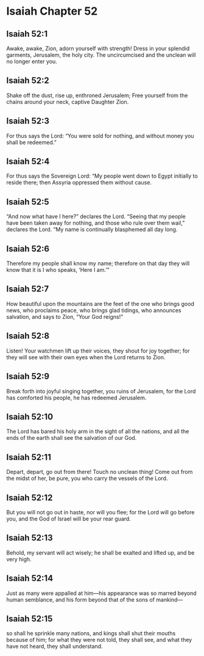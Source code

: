 # Isaiah Chapter 52

## Isaiah 52:1
Awake, awake, Zion, adorn yourself with strength! Dress in your splendid garments, Jerusalem, the holy city. The uncircumcised and the unclean will no longer enter you.

## Isaiah 52:2
Shake off the dust, rise up, enthroned Jerusalem; Free yourself from the chains around your neck, captive Daughter Zion.

## Isaiah 52:3
For thus says the Lord: “You were sold for nothing, and without money you shall be redeemed.”

## Isaiah 52:4
For thus says the Sovereign Lord: “My people went down to Egypt initially to reside there; then Assyria oppressed them without cause.

## Isaiah 52:5
“And now what have I here?” declares the Lord. “Seeing that my people have been taken away for nothing, and those who rule over them wail,” declares the Lord. “My name is continually blasphemed all day long.

## Isaiah 52:6
Therefore my people shall know my name; therefore on that day they will know that it is I who speaks, ‘Here I am.’”

## Isaiah 52:7
How beautiful upon the mountains are the feet of the one who brings good news, who proclaims peace, who brings glad tidings, who announces salvation, and says to Zion, “Your God reigns!”

## Isaiah 52:8
Listen! Your watchmen lift up their voices, they shout for joy together; for they will see with their own eyes when the Lord returns to Zion.

## Isaiah 52:9
Break forth into joyful singing together, you ruins of Jerusalem, for the Lord has comforted his people, he has redeemed Jerusalem.

## Isaiah 52:10
The Lord has bared his holy arm in the sight of all the nations, and all the ends of the earth shall see the salvation of our God.

## Isaiah 52:11
Depart, depart, go out from there! Touch no unclean thing! Come out from the midst of her, be pure, you who carry the vessels of the Lord.

## Isaiah 52:12
But you will not go out in haste, nor will you flee; for the Lord will go before you, and the God of Israel will be your rear guard.

## Isaiah 52:13
Behold, my servant will act wisely; he shall be exalted and lifted up, and be very high.

## Isaiah 52:14
Just as many were appalled at him—his appearance was so marred beyond human semblance, and his form beyond that of the sons of mankind—

## Isaiah 52:15
so shall he sprinkle many nations, and kings shall shut their mouths because of him; for what they were not told, they shall see, and what they have not heard, they shall understand.
